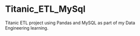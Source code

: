 # Titanic_ETL_MySql
Titanic ETL project using Pandas and MySQL as part of my Data Engineering learning.
